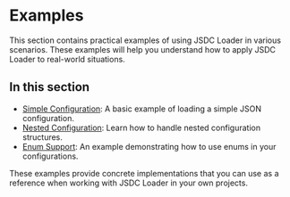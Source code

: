 # Examples

This section contains practical examples of using JSDC Loader in various scenarios. These examples will help you understand how to apply JSDC Loader to real-world situations.

## In this section

* [Simple Configuration](simple-configuration.md): A basic example of loading a simple JSON configuration.
* [Nested Configuration](nested-configuration.md): Learn how to handle nested configuration structures.
* [Enum Support](enum-support.md): An example demonstrating how to use enums in your configurations.

These examples provide concrete implementations that you can use as a reference when working with JSDC Loader in your own projects.
